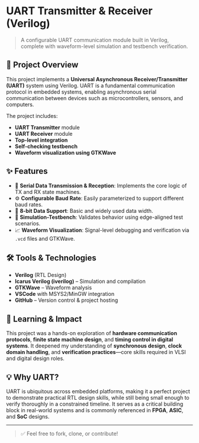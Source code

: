 # UART Transmitter & Receiver (Verilog)

> A configurable UART communication module built in Verilog, complete with waveform-level simulation and testbench verification.

## 🔧 Project Overview

This project implements a **Universal Asynchronous Receiver/Transmitter (UART)** system using Verilog. UART is a fundamental communication protocol in embedded systems, enabling asynchronous serial communication between devices such as microcontrollers, sensors, and computers.

The project includes:
- **UART Transmitter** module
- **UART Receiver** module
- **Top-level integration**
- **Self-checking testbench**
- **Waveform visualization using GTKWave**

## ✨ Features

- 📡 **Serial Data Transmission & Reception**: Implements the core logic of TX and RX state machines.
- ⚙️ **Configurable Baud Rate**: Easily parameterized to support different baud rates.
- 🔄 **8-bit Data Support**: Basic and widely used data width.
- 🧪 **Simulation-Testbench**: Validates behavior using edge-aligned test scenarios.
- 📈 **Waveform Visualization**: Signal-level debugging and verification via `.vcd` files and GTKWave.

## 🛠️ Tools & Technologies

- **Verilog** (RTL Design)
- **Icarus Verilog (iverilog)** – Simulation and compilation
- **GTKWave** – Waveform analysis
- **VSCode** with MSYS2/MinGW integration
- **GitHub** – Version control & project hosting

## 📌 Learning & Impact

This project was a hands-on exploration of **hardware communication protocols**, **finite state machine design**, and **timing control in digital systems**. It deepened my understanding of **synchronous design**, **clock domain handling**, and **verification practices**—core skills required in VLSI and digital design roles.

## 💡 Why UART?

UART is ubiquitous across embedded platforms, making it a perfect project to demonstrate practical RTL design skills, while still being small enough to verify thoroughly in a constrained timeline. It serves as a critical building block in real-world systems and is commonly referenced in **FPGA**, **ASIC**, and **SoC** designs.

---

> ✅ Feel free to fork, clone, or contribute!



